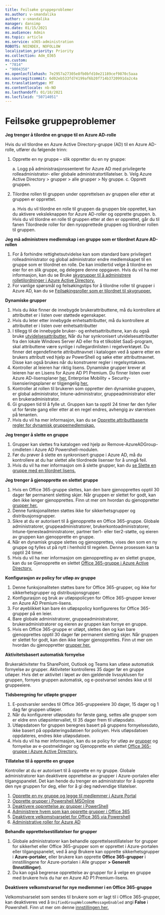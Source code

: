 ```yaml
---
title: Feilsøke gruppeproblemer
ms.author: v-smandalika
author: v-smandalika
manager: dansimp
ms.date: 01/15/2021
ms.audience: Admin
ms.topic: article
ms.service: o365-administration
ROBOTS: NOINDEX, NOFOLLOW
localization_priority: Priority
ms.collection: Adm_O365
ms.custom:
- "7814"
- "9004358"
ms.openlocfilehash: 7e2957a27305e8fb0bfd10e21189cef9870c5aaa
ms.sourcegitcommit: 6d02eb533fd74199af6b20f714b3720991da2c4a
ms.translationtype: MT
ms.contentlocale: nb-NO
ms.lasthandoff: 01/18/2021
ms.locfileid: "50714051"
---
```

# <a name="troubleshoot-group-issues"></a>Feilsøke gruppeproblemer

**Jeg trenger å tilordne en gruppe til en Azure AD-rolle**

Hvis du vil tilordne en Azure Active Directory-gruppe (AD) til en Azure AD-rolle, utfører du følgende trinn:

1. Opprette en ny gruppe – slik oppretter du en ny gruppe:

    a. Logg på administrasjonssenteret for Azure AD med privilegerte rolleadministrator- eller globale administratortillatelser. 
    b. Velg Azure Active Directory > grupper > alle grupper > Ny gruppe. 
    c. Opprett gruppen.

2. Tilordne rollen til gruppen under opprettelsen av gruppen eller etter at gruppen er opprettet.

    a. Hvis du vil tilordne en rolle til gruppen da gruppen ble opprettet, kan du aktivere veksleknappen for Azure AD-roller og opprette gruppen.
    b. Hvis du vil tilordne en rolle til gruppen etter at den er opprettet, går du til fanen Tilordnede roller for den nyopprettede gruppen og tilordner rollen til gruppen.

**Jeg må administrere medlemskap i en gruppe som er tilordnet Azure AD-rollen**

1. For å forhindre rettighetsutvidelse kan som standard bare privilegert rolleadministrator og global administrator endre medlemskapet til en gruppe som er tilordnet en rolle. De kan imidlertid velge å tilordne en eier for en slik gruppe, og delegere denne oppgaven. Hvis du vil ha mer informasjon, kan du se Bruke [skygrupper til å administrere rolletilordninger i Azure Active Directory.](https://docs.microsoft.com/azure/active-directory/roles/groups-concept)
2. For vanlige spørsmål og feilsøkingstips for å tilordne roller til grupper i Azure AD, kan du se [Feilsøkingsroller som er tilordnet til skygrupper.](https://docs.microsoft.com/azure/active-directory/roles/groups-faq-troubleshooting)

**Dynamiske grupper**

1. Hvis du ikke finner de innebygde brukerattributtene, må du kontrollere at attributtet er i listen over støttede egenskaper.
2. Hvis du leter etter innebygde enhetsattributter, må du kontrollere at attributtet er i listen over enhetsattributter 
3. I tillegg til de innebygde bruker- og enhetsattributtene, kan du også bruke [utvidelsesattributter.](https://docs.microsoft.com/azure/active-directory/enterprise-users/groups-dynamic-membership#extension-properties-and-custom-extension-properties) Når du har synkronisert utvidelsesattributter fra den lokale Windows Server AD eller fra et tilkoblet SaaS-program, skal attributtene være synlige i rullegardinlisten i regelverktøyet. Du finner det egendefinerte attributtnavnet i katalogen ved å spørre etter en brukers attributt ved hjelp av PowerShell og søke etter attributtnavnet. Disse kan også brukes når du konstruerer regler i regelsyntaksen.
4. Kontroller at leieren har riktig lisens. Dynamiske grupper krever at leieren har en Lisens for Azure AD P1 Premium. Du finner listen over Azure AD-lisensplaner [her.](https://azure.microsoft.com/pricing/details/active-directory/) Enterprise Mobility + Security-lisensieringsplaner er tilgjengelig [her.](https://www.microsoft.com/microsoft-365/enterprise-mobility-security/compare-plans-and-pricing)
5. Kontroller at rollen til brukeren som oppretter den dynamiske gruppen, er global administrator, Intune-administrator, gruppeadministrator eller en brukeradministrator.
6. Gi gruppen tid til å fylle ut. Gruppen kan ta opptil 24 timer før den fyller ut for første gang eller etter at en regel endres, avhengig av størrelsen på tenanten.
7. Hvis du vil ha mer informasjon, kan du se [Opprette attributtbaserte regler for dynamisk gruppemedlemskap.](https://docs.microsoft.com/azure/active-directory/enterprise-users/groups-dynamic-membership)

**Jeg trenger å slette en gruppe**

1. Grupper kan slettes fra katalogen ved hjelp av Remove-AzureADGroup-cmdleten i Azure AD Powershell-modulen.
2. Før du prøver å slette en synkronisert gruppe i Azure AD, må du kontrollere at du har slettet alle tilordnede lisenser for å unngå feil.
3. Hvis du vil ha mer informasjon om å slette grupper, kan du [se Slette en gruppe med en tilordnet lisens.](https://docs.microsoft.com/azure/active-directory/enterprise-users/licensing-group-advanced#deleting-a-group-with-an-assigned-license)

**Jeg trenger å gjenopprette en slettet gruppe**

1. Hvis en Office 365-gruppe slettes, kan den bare gjenopprettes opptil 30 dager før permanent sletting skjer. Når gruppen er slettet for godt, kan den ikke lenger gjenopprettes. Finn ut mer om hvordan du gjenoppretter [grupper her.](https://docs.microsoft.com/azure/active-directory/enterprise-users/groups-restore-deleted)
2. Denne funksjonaliteten støttes ikke for sikkerhetsgrupper og distribusjonsgrupper.
3. Sikre at du er autorisert til å gjenopprette en Office 365-gruppe. Globale administratorer, gruppeadministratorer, brukerkontoadministratorer, Intune-tjenesteadministratorer, partner tier1- eller tier2-støtte, og eieren av gruppen kan gjenopprette en gruppe.
4. Når en dynamisk gruppe slettes og gjenopprettes, vises den som en ny gruppe og fylles ut på nytt i henhold til regelen. Denne prosessen kan ta opptil 24 timer.
5. Hvis du vil ha mer informasjon om gjenoppretting av en slettet gruppe, kan du se Gjenopprette en slettet [Office 365-gruppe i Azure Active Directory.](https://docs.microsoft.com/azure/active-directory/enterprise-users/groups-restore-deleted)

**Konfigurasjon av policy for utløp av gruppe**

1. Denne funksjonaliteten støttes bare for Office 365-grupper, og ikke for sikkerhetsgrupper og distribusjonsgrupper.
2. Konfigurasjon og bruk av utløpspolicyen for Office 365-grupper krever en Azure AD Premium-lisens.
3. For øyeblikket kan bare én utløpspolicy konfigureres for Office 365-grupper på en leier.
4. Bare globale administratorer, gruppeadministratorer, brukeradministratorer og eieren av gruppen kan fornye en gruppe.
5. Hvis en Office 365-gruppe er utløpt, slettes den og kan bare gjenopprettes opptil 30 dager før permanent sletting skjer. Når gruppen er slettet for godt, kan den ikke lenger gjenopprettes. Finn ut mer om hvordan du gjenoppretter [grupper her.](https://docs.microsoft.com/azure/active-directory/enterprise-users/groups-restore-deleted)

**Aktivitetsbasert automatisk fornyelse**

Brukeraktiviteter fra SharePoint, Outlook og Teams kan utløse automatisk fornyelse av grupper. Aktiviteter kontrolleres 35 dager før en gruppe utløper. Hvis det er aktivitet i løpet av den gjeldende livssyklusen for gruppen, fornyes gruppen automatisk, og e-postvarsel sendes ikke ut til gruppeeiere.

**Tidsberegning for utløpte grupper**

1. E-postvarsler sendes til Office 365-gruppeeiere 30 dager, 15 dager og 1 dag før gruppen utløper.
2. Når du konfigurerer utløpsdato for første gang, settes alle grupper som er eldre enn utløpsintervallet, til 35 dager frem til utløpsdato.
3. Utløpsdatoen for gruppen beregnes basert på gruppens fornyelsesdato, ikke basert på oppdateringsdatoen for policyen. Hvis utløpsdatoen oppdateres, endres ikke utløpsdatoen.
4. Hvis du vil ha mer informasjon, kan du se policy for utløp av [grupper](https://docs.microsoft.com/azure/active-directory/enterprise-users/groups-lifecycle) og fornyelse av e-postmeldinger og Gjenopprette en slettet [Office 365-gruppe i Azure Active Directory.](https://docs.microsoft.com/azure/active-directory/enterprise-users/groups-restore-deleted)

**Tillatelse til å opprette en gruppe**

Kontroller at du er autorisert til å opprette en ny gruppe. Globale administratorer kan deaktivere opprettelse av grupper i Azure-portalen eller tilgangspanelet. Det kan hende du trenger en administrator for å opprette den nye gruppen for deg, eller for å gi deg nødvendige tillatelser.

1. [Opprette en ny gruppe og legge til medlemmer i Azure Portal](https://docs.microsoft.com/azure/active-directory/fundamentals/active-directory-groups-create-azure-portal)
2. [Opprette grupper i Powershell MSOnline](https://docs.microsoft.com/azure/active-directory/enterprise-users/groups-settings-v2-cmdlets#create-groups)
3. [Deaktivere opprettelse av grupper i PowerShell](https://docs.microsoft.com/azure/active-directory/enterprise-users/groups-settings-v2-cmdlets#disable-group-creation-by-your-users) 
4. [Administrere hvem som kan opprette grupper i Office 365](https://docs.microsoft.com/microsoft-365/solutions/manage-creation-of-groups) 
5. [Deaktivere velkomstvarselet for Office 365 via Powershell](https://docs.microsoft.com/powershell/module/exchange/set-unifiedgroup)
6. [Administrative roller for Azure AD](https://docs.microsoft.com/azure/active-directory/roles/permissions-reference)

**Behandle opprettelsestillatelser for grupper**

1. Globale administratorer kan behandle opprettelsestillatelser for grupper for sikkerhet eller Office 365-grupper som er opprettet i Azure-portalen eller tilgangspanelet, ved å angi Brukere kan opprette sikkerhetsgrupper i **Azure-portaler,** eller brukere kan opprette **Office 365-grupper** i innstillingene for Azure-portalen i Alle grupper **> Generelt (Innstillinger)**.
2. Du kan også begrense opprettelse av grupper for å velge en gruppe med brukere hvis du har en Azure AD P1 Premium-lisens.

**Deaktivere velkomstvarsel for nye medlemmer i en Office 365-gruppe**

Velkomstvarselet som sendes til brukere som er lagt til i Office 365-grupper, kan deaktiveres ved å `UnifiedGroupWelcomeMessageEnabled` angi **False** i Powershell. Finn ut mer om denne [innstillingen her.](https://docs.microsoft.com/powershell/module/exchange/set-unifiedgroup)













